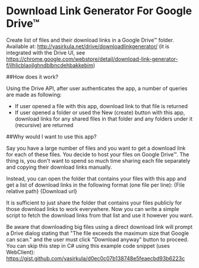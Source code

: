 # Download Link Generator For Google Drive™
Create list of files and their download links in a Google Drive™ folder. Available at: http://yasirkula.net/drive/downloadlinkgenerator/ (it is integrated with the Drive UI, see https://chrome.google.com/webstore/detail/download-link-generator-f/ilhlicblaojlghndblbncdehbakkebim)

##How does it work?

Using the Drive API, after user authenticates the app, a number of queries are made as following:

- If user opened a file with this app, download link to that file is returned
- If user opened a folder or used the New (create) button with this app, download links for any shared files in that folder and any folders under it (recursive) are returned

##Why would I want to use this app?

Say you have a large number of files and you want to get a download link for each of these files. You decide to host your files on Google Drive™. The thing is, you don't want to spend so much time sharing each file separately and copying their download links manually. 

Instead, you can open the folder that contains your files with this app and get a list of download links in the following format (one file per line): {File relative path} {Download url}

It is sufficient to just share the folder that contains your files publicly for those download links to work everywhere. Now you can write a simple script to fetch the download links from that list and use it however you want.

Be aware that downloading big files using a direct download link will prompt a Drive dialog stating that "The file exceeds the maximum size that Google can scan." and the user must click "Download anyway" button to proceed. You can skip this step in C# using this example code snippet (uses WebClient): https://gist.github.com/yasirkula/d0ec0c07b138748e5feaecbd93b6223c
